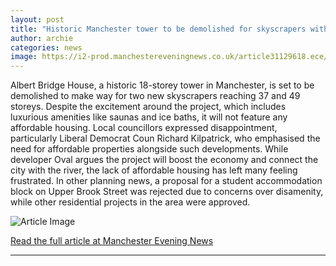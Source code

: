 ```yaml
---
layout: post
title: "Historic Manchester tower to be demolished for skyscrapers with 'saunas and ice baths'"
author: archie
categories: news
image: https://i2-prod.manchestereveningnews.co.uk/article31129618.ece/ALTERNATES/s1200/0_Exterior-sketch-4.jpg
---
```

Albert Bridge House, a historic 18-storey tower in Manchester, is set to be demolished to make way for two new skyscrapers reaching 37 and 49 storeys. Despite the excitement around the project, which includes luxurious amenities like saunas and ice baths, it will not feature any affordable housing. Local councillors expressed disappointment, particularly Liberal Democrat Coun Richard Kilpatrick, who emphasised the need for affordable properties alongside such developments. While developer Oval argues the project will boost the economy and connect the city with the river, the lack of affordable housing has left many feeling frustrated. In other planning news, a proposal for a student accommodation block on Upper Brook Street was rejected due to concerns over disamenity, while other residential projects in the area were approved.

![Article Image](https://i2-prod.manchestereveningnews.co.uk/article31129618.ece/ALTERNATES/s1200/0_Exterior-sketch-4.jpg)

[Read the full article at Manchester Evening News](https://www.manchestereveningnews.co.uk/news/greater-manchester-news/historic-manchester-tower-demolished-skyscrapers-32738549)

---
